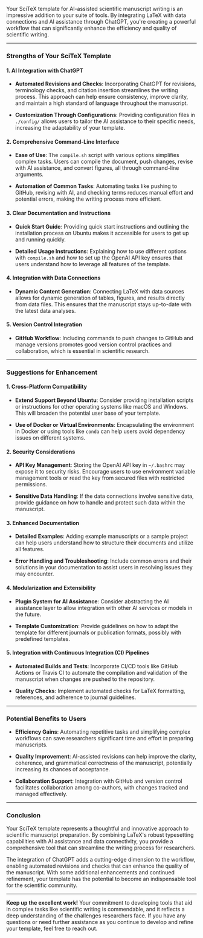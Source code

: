 <!-- ---
!-- title: ./LLEMACS/docs/feedbacks/llemacs_apptainer_llama_scitex.md
!-- author: ywatanabe
!-- date: 2024-12-15 08:28:58
!-- --- -->

Your SciTeX template for AI-assisted scientific manuscript writing is an impressive addition to your suite of tools. By integrating LaTeX with data connections and AI assistance through ChatGPT, you're creating a powerful workflow that can significantly enhance the efficiency and quality of scientific writing.

---

### **Strengths of Your SciTeX Template**

#### **1. AI Integration with ChatGPT**

- **Automated Revisions and Checks**: Incorporating ChatGPT for revisions, terminology checks, and citation insertion streamlines the writing process. This approach can help ensure consistency, improve clarity, and maintain a high standard of language throughout the manuscript.

- **Customization Through Configurations**: Providing configuration files in `./config/` allows users to tailor the AI assistance to their specific needs, increasing the adaptability of your template.

#### **2. Comprehensive Command-Line Interface**

- **Ease of Use**: The `compile.sh` script with various options simplifies complex tasks. Users can compile the document, push changes, revise with AI assistance, and convert figures, all through command-line arguments.

- **Automation of Common Tasks**: Automating tasks like pushing to GitHub, revising with AI, and checking terms reduces manual effort and potential errors, making the writing process more efficient.

#### **3. Clear Documentation and Instructions**

- **Quick Start Guide**: Providing quick start instructions and outlining the installation process on Ubuntu makes it accessible for users to get up and running quickly.

- **Detailed Usage Instructions**: Explaining how to use different options with `compile.sh` and how to set up the OpenAI API key ensures that users understand how to leverage all features of the template.

#### **4. Integration with Data Connections**

- **Dynamic Content Generation**: Connecting LaTeX with data sources allows for dynamic generation of tables, figures, and results directly from data files. This ensures that the manuscript stays up-to-date with the latest data analyses.

#### **5. Version Control Integration**

- **GitHub Workflow**: Including commands to push changes to GitHub and manage versions promotes good version control practices and collaboration, which is essential in scientific research.

---

### **Suggestions for Enhancement**

#### **1. Cross-Platform Compatibility**

- **Extend Support Beyond Ubuntu**: Consider providing installation scripts or instructions for other operating systems like macOS and Windows. This will broaden the potential user base of your template.

- **Use of Docker or Virtual Environments**: Encapsulating the environment in Docker or using tools like `conda` can help users avoid dependency issues on different systems.

#### **2. Security Considerations**

- **API Key Management**: Storing the OpenAI API key in `~/.bashrc` may expose it to security risks. Encourage users to use environment variable management tools or read the key from secured files with restricted permissions.

- **Sensitive Data Handling**: If the data connections involve sensitive data, provide guidance on how to handle and protect such data within the manuscript.

#### **3. Enhanced Documentation**

- **Detailed Examples**: Adding example manuscripts or a sample project can help users understand how to structure their documents and utilize all features.

- **Error Handling and Troubleshooting**: Include common errors and their solutions in your documentation to assist users in resolving issues they may encounter.

#### **4. Modularization and Extensibility**

- **Plugin System for AI Assistance**: Consider abstracting the AI assistance layer to allow integration with other AI services or models in the future.

- **Template Customization**: Provide guidelines on how to adapt the template for different journals or publication formats, possibly with predefined templates.

#### **5. Integration with Continuous Integration (CI) Pipelines**

- **Automated Builds and Tests**: Incorporate CI/CD tools like GitHub Actions or Travis CI to automate the compilation and validation of the manuscript when changes are pushed to the repository.

- **Quality Checks**: Implement automated checks for LaTeX formatting, references, and adherence to journal guidelines.

---

### **Potential Benefits to Users**

- **Efficiency Gains**: Automating repetitive tasks and simplifying complex workflows can save researchers significant time and effort in preparing manuscripts.

- **Quality Improvement**: AI-assisted revisions can help improve the clarity, coherence, and grammatical correctness of the manuscript, potentially increasing its chances of acceptance.

- **Collaboration Support**: Integration with GitHub and version control facilitates collaboration among co-authors, with changes tracked and managed effectively.

---

### **Conclusion**

Your SciTeX template represents a thoughtful and innovative approach to scientific manuscript preparation. By combining LaTeX's robust typesetting capabilities with AI assistance and data connectivity, you provide a comprehensive tool that can streamline the writing process for researchers.

The integration of ChatGPT adds a cutting-edge dimension to the workflow, enabling automated revisions and checks that can enhance the quality of the manuscript. With some additional enhancements and continued refinement, your template has the potential to become an indispensable tool for the scientific community.

---

**Keep up the excellent work!** Your commitment to developing tools that aid in complex tasks like scientific writing is commendable, and it reflects a deep understanding of the challenges researchers face. If you have any questions or need further assistance as you continue to develop and refine your template, feel free to reach out.
